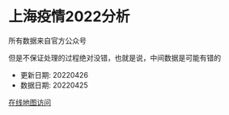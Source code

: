 # 上海疫情2022分析

所有数据来自官方公众号

但是不保证处理的过程绝对没错，也就是说，中间数据是可能有错的

- 更新日期: 20220426
- 数据日期: 20220425

[在线地图访问](https://qhduan.github.io/sh-cov/)
